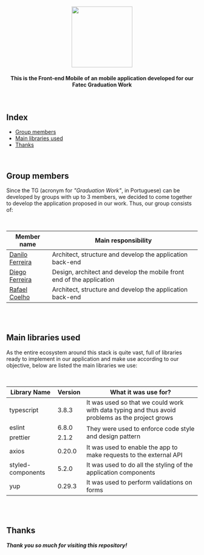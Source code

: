 <h1 align="center">
  <img src="https://imgur.com/aPy2J3e.png" width="160">
</h1>
<h4 align="center">
  This is the Front-end Mobile of an mobile application developed for our Fatec Graduation Work
</h4>
<br>
<h2>Index</h2>
<ul>
  <li><a href="#group-members">Group members</a></li>
  <li><a href="#main-libraries-used">Main libraries used</a></li>
  <li><a href="#thanks">Thanks</a></li>
</ul>
<br>
<h2 id="group-members">Group members</h2>
<p>
  Since the TG (acronym for <i>"Graduation Work"</i>, in Portuguese) can be developed by groups with up to 3 members, we decided to come together to develop the application proposed in our work. Thus, our group consists of:
</p>
<br>
<table class="table">
  <thead>
    <th>Member name</th>
    <th>Main responsibility</th>
  </thead>
  <tbody>
    <tr>
      <td><a href="https://github.com/danilo-dsf">Danilo Ferreira</a></td>
      <td>Architect, structure and develop the application back-end</td>
    </tr>
    <tr>
      <td><a href="https://github.com/diegods-ferreira">Diego Ferreira</a></td>
      <td>Design, architect and develop the mobile front end of the application</td>
    </tr>
    <tr>
      <td><a href="https://github.com/rcoelh0">Rafael Coelho</a></td>
      <td>Architect, structure and develop the application back-end</td>
    </tr>
  </tbody>
</table>
<br>
<br>
<h2 id="main-libraries-used">Main libraries used</h2>
<p>
  As the entire ecosystem around this stack is quite vast, full of libraries ready to implement in our application and make use according to our objective, below are listed the main libraries we use:
</p>
<br>
<table class="table">
  <thead>
    <th>Library Name</th>
    <th>Version</th>
    <th>What it was use for?</th>
  </thead>
  <tbody>
    <tr>
      <td>typescript</td>
      <td>3.8.3</td>
      <td>It was used so that we could work with data typing and thus avoid problems as the project grows</td>
    </tr>
    <tr>
      <td>eslint</td>
      <td>6.8.0</td>
      <td rowspan="2">They were used to enforce code style and design pattern</td>
    </tr>
    <tr>
      <td>prettier</td>
      <td>2.1.2</td>
    </tr>
    <tr>
      <td>axios</td>
      <td>0.20.0</td>
      <td>It was used to enable the app to make requests to the external API</td>
    </tr>
    <tr>
      <td>styled-components</td>
      <td>5.2.0</td>
      <td>It was used to do all the styling of the application components</td>
    </tr>
    <tr>
      <td>yup</td>
      <td>0.29.3</td>
      <td>It was used to perform validations on forms</td>
    </tr>
  </tbody>
</table>
<br>
<br>
<h2 id="thanks">Thanks</h2>
<p>
  <b>
    <i>
      Thank you so much for visiting this repository!
    </i>
  </b>
</p>
